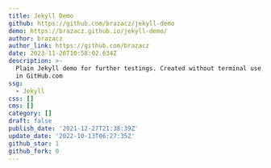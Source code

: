 ```yaml
---
title: Jekyll Demo
github: https://github.com/brazacz/jekyll-demo
demo: https://brazacz.github.io/jekyll-demo/
author: brazacz
author_link: https://github.com/brazacz
date: 2023-11-26T10:58:02.634Z
description: >-
  Plain Jekyll demo for further testings. Created without terminal use, directly
  in GitHub.com
ssg:
  - Jekyll
css: []
cms: []
category: []
draft: false
publish_date: '2021-12-27T21:38:39Z'
update_date: '2022-10-13T06:27:35Z'
github_star: 1
github_fork: 0
---
```

